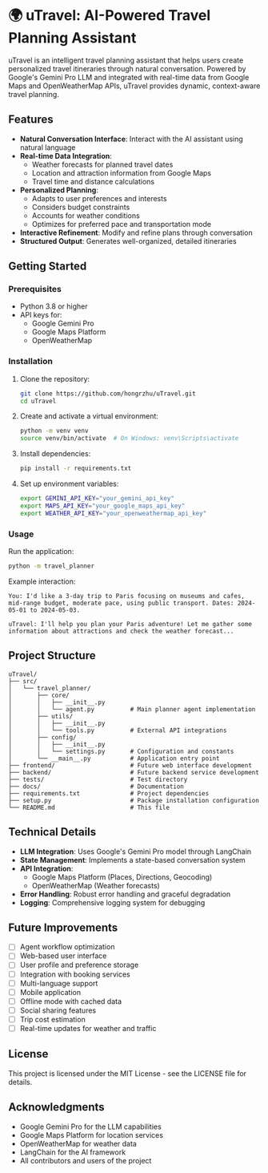 # 🌍 uTravel: AI-Powered Travel Planning Assistant

uTravel is an intelligent travel planning assistant that helps users create personalized travel itineraries through natural conversation. Powered by Google's Gemini Pro LLM and integrated with real-time data from Google Maps and OpenWeatherMap APIs, uTravel provides dynamic, context-aware travel planning.

## Features

- **Natural Conversation Interface**: Interact with the AI assistant using natural language
- **Real-time Data Integration**:
  - Weather forecasts for planned travel dates
  - Location and attraction information from Google Maps
  - Travel time and distance calculations
- **Personalized Planning**:
  - Adapts to user preferences and interests
  - Considers budget constraints
  - Accounts for weather conditions
  - Optimizes for preferred pace and transportation mode
- **Interactive Refinement**: Modify and refine plans through conversation
- **Structured Output**: Generates well-organized, detailed itineraries

## Getting Started

### Prerequisites

- Python 3.8 or higher
- API keys for:
  - Google Gemini Pro
  - Google Maps Platform
  - OpenWeatherMap

### Installation

1. Clone the repository:
   ```bash
   git clone https://github.com/hongrzhu/uTravel.git
   cd uTravel
   ```

2. Create and activate a virtual environment:
   ```bash
   python -m venv venv
   source venv/bin/activate  # On Windows: venv\Scripts\activate
   ```

3. Install dependencies:
   ```bash
   pip install -r requirements.txt
   ```

4. Set up environment variables:
   ```bash
   export GEMINI_API_KEY="your_gemini_api_key"
   export MAPS_API_KEY="your_google_maps_api_key"
   export WEATHER_API_KEY="your_openweathermap_api_key"
   ```

### Usage

Run the application:
```bash
python -m travel_planner
```

Example interaction:
```
You: I'd like a 3-day trip to Paris focusing on museums and cafes, mid-range budget, moderate pace, using public transport. Dates: 2024-05-01 to 2024-05-03.

uTravel: I'll help you plan your Paris adventure! Let me gather some information about attractions and check the weather forecast...
```

## Project Structure

```
uTravel/
├── src/
│   └── travel_planner/
│       ├── core/
│       │   ├── __init__.py
│       │   └── agent.py          # Main planner agent implementation
│       ├── utils/
│       │   ├── __init__.py
│       │   └── tools.py          # External API integrations
│       ├── config/
│       │   ├── __init__.py
│       │   └── settings.py       # Configuration and constants
│       └── __main__.py           # Application entry point
├── frontend/                     # Future web interface development
├── backend/                      # Future backend service development
├── tests/                        # Test directory
├── docs/                         # Documentation
├── requirements.txt              # Project dependencies
├── setup.py                      # Package installation configuration
└── README.md                     # This file
```

## Technical Details

- **LLM Integration**: Uses Google's Gemini Pro model through LangChain
- **State Management**: Implements a state-based conversation system
- **API Integration**:
  - Google Maps Platform (Places, Directions, Geocoding)
  - OpenWeatherMap (Weather forecasts)
- **Error Handling**: Robust error handling and graceful degradation
- **Logging**: Comprehensive logging system for debugging

## Future Improvements
- [ ] Agent workflow optimization
- [ ] Web-based user interface
- [ ] User profile and preference storage
- [ ] Integration with booking services
- [ ] Multi-language support
- [ ] Mobile application
- [ ] Offline mode with cached data
- [ ] Social sharing features
- [ ] Trip cost estimation
- [ ] Real-time updates for weather and traffic

## License

This project is licensed under the MIT License - see the LICENSE file for details.

## Acknowledgments

- Google Gemini Pro for the LLM capabilities
- Google Maps Platform for location services
- OpenWeatherMap for weather data
- LangChain for the AI framework
- All contributors and users of the project 